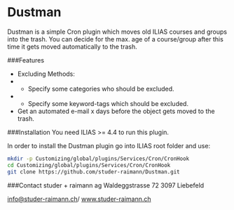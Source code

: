 Dustman
========
Dustman is a simple Cron plugin which moves old ILIAS courses and groups into the trash. You can decide for the max. age
of a course/group after this time it gets moved automatically to the trash.

###Features
* Excluding Methods:
* * Specify some categories who should be excluded.
* * Specify some keyword-tags which should be excluded.
* Get an automated e-mail x days before the object gets moved to the trash.

###Installation
You need ILIAS >= 4.4 to run this plugin.

In order to install the Dustman plugin go into ILIAS root folder and use:

```bash
mkdir -p Customizing/global/plugins/Services/Cron/CronHook
cd Customizing/global/plugins/Services/Cron/CronHook
git clone https://github.com/studer-raimann/Dustman.git
```

###Contact
studer + raimann ag
Waldeggstrasse 72
3097 Liebefeld

info@studer-raimann.ch/
www.studer-raimann.ch
